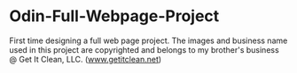 # Odin-Full-Webpage-Project

First time designing a full web page project.
The images and business name used in this project are copyrighted and belongs to my brother's business @ Get It Clean, LLC.
(www.getitclean.net)
